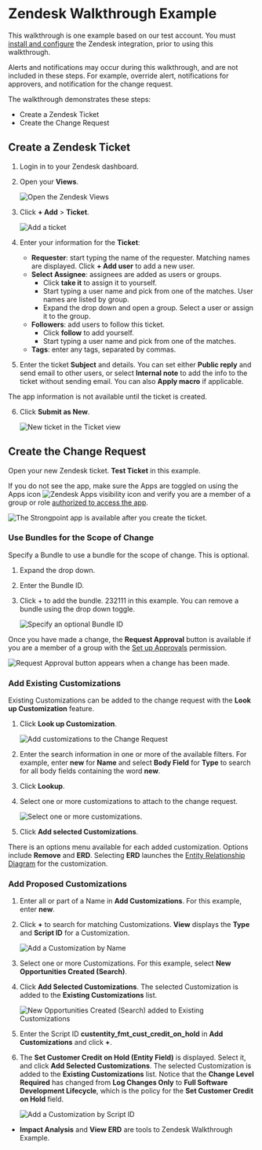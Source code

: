 # Zendesk Walkthrough Example

This walkthrough is one example based on our test account. You must
[install and configure](/docs/platgovnetsuite/integrations/zendesk_integration.md) the Zendesk integration, prior to using this
walkthrough.

Alerts and notifications may occur during this walkthrough, and are not included in these steps. For
example, override alert, notifications for approvers, and notification for the change request.

The walkthrough demonstrates these steps:

- Create a Zendesk Ticket
- Create the Change Request

## Create a Zendesk Ticket

1. Login in to your Zendesk dashboard.
2. Open your **Views**.

   ![Open the Zendesk Views](/img/product_docs/platgovnetsuite/integrations/zendesk_views.webp)

3. Click **+ Add** > **Ticket**.

   ![Add a ticket](/img/product_docs/platgovnetsuite/integrations/zendesk_add_ticket.webp)

4. Enter your information for the **Ticket**:

   - **Requester**: start typing the name of the requester. Matching names are displayed. Click **+
     Add user** to add a new user.
   - **Select Assignee**: assignees are added as users or groups.
     - Click **take it** to assign it to yourself.
     - Start typing a user name and pick from one of the matches. User names are listed by group.
     - Expand the drop down and open a group. Select a user or assign it to the group.
   - **Followers**: add users to follow this ticket.
     - Click **follow** to add yourself.
     - Start typing a user name and pick from one of the matches.
   - **Tags**: enter any tags, separated by commas.

5. Enter the ticket **Subject** and details. You can set either **Public reply** and send email to
   other users, or select **Internal note** to add the info to the ticket without sending email. You
   can also **Apply macro** if applicable.

The app information is not available until the ticket is created.

6. Click **Submit as New**.

   ![New ticket in the Ticket view](/img/product_docs/platgovnetsuite/integrations/zendesk_ticket_view.webp)

## Create the Change Request

Open your new Zendesk ticket. **Test Ticket** in this example.

If you do not see the app, make sure the Apps are toggled on using the Apps icon
![Zendesk Apps visibility icon](/img/product_docs/platgovnetsuite/integrations/zendesk_apps_icon.webp)
and verify you are a member of a group or role
[authorized to access the app](/docs/platgovnetsuite/integrations/zendesk_integration.md).

![The Strongpoint app is available after you create the ticket.](/img/product_docs/platgovnetsuite/integrations/zendesk_strongpoint_app_ticket.webp)

### Use Bundles for the Scope of Change

Specify a Bundle to use a bundle for the scope of change. This is optional.

1. Expand the drop down.
2. Enter the Bundle ID.
3. Click + to add the bundle. 232111 in this example. You can remove a bundle using the drop down
   toggle.

   ![Specify an optional Bundle ID](/img/product_docs/platgovnetsuite/integrations/zendesk_bundleid.webp)

Once you have made a change, the **Request Approval** button is available if you are a member of a
group with the [Set up Approvals](zendesk_integration.md#set-up-approvals) permission.

![Request Approval button appears when a change has been made.](/img/product_docs/platgovnetsuite/integrations/zendesk_request_approval.webp)

### Add Existing Customizations

Existing Customizations can be added to the change request with the **Look up Customization**
feature.

1. Click **Look up Customization**.

   ![Add customizations to the Change Request](/img/product_docs/platgovnetsuite/integrations/zendesk_lookup_customization.webp)

2. Enter the search information in one or more of the available filters. For example, enter **new**
   for **Name** and select **Body Field** for **Type** to search for all body fields containing the
   word **new**.
3. Click **Lookup**.
4. Select one or more customizations to attach to the change request.

   ![Select one or more customizations.](/img/product_docs/platgovnetsuite/integrations/zendesk_select_customizations.webp)

5. Click **Add selected Customizations**.

There is an options menu available for each added customization. Options include **Remove** and
**ERD**. Selecting **ERD** launches the
[Entity Relationship Diagram](/docs/platgovnetsuite/customizations/using_erd.md) for the customization.

### Add Proposed Customizations

1. Enter all or part of a Name in **Add Customizations**. For this example, enter **new**.
2. Click **+** to search for matching Customizations. **View** displays the **Type** and **Script
   ID** for a Customization.

   ![Add a Customization by Name](/img/product_docs/platgovnetsuite/integrations/jira_example_add_name.webp)

3. Select one or more Customizations. For this example, select **New Opportunities Created
   (Search)**.
4. Click **Add Selected Customizations**. The selected Customization is added to the **Existing
   Customizations** list.

   ![New Opportunities Created (Search) added to Existing Customizations](/img/product_docs/platgovnetsuite/integrations/jira_example_new_opp.webp)

5. Enter the Script ID **custentity_fmt_cust_credit_on_hold** in **Add Customizations** and click
   **+**.
6. The **Set Customer Credit on Hold (Entity Field)** is displayed. Select it, and click **Add
   Selected Customizations**. The selected Customization is added to the **Existing Customizations**
   list. Notice that the **Change Level Required** has changed from **Log Changes Only** to **Full
   Software Development Lifecycle**, which is the policy for the **Set Customer Credit on Hold**
   field.

   ![Add a Customization by Script ID](/img/product_docs/platgovnetsuite/integrations/jira_example_scriptid.webp)

- **Impact Analysis** and **View ERD** are tools to Zendesk Walkthrough Example.
